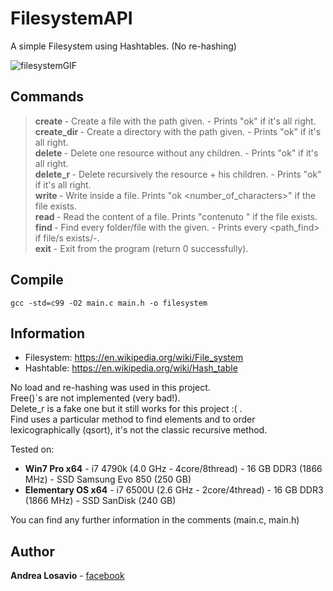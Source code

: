 # FilesystemAPI
A simple Filesystem using Hashtables. (No re-hashing)

![filesystemGIF](https://puu.sh/xD2P4/9342acb7e4.gif)

## Commands

> **create <path>** - Create a file with the path given. - Prints "ok" if it's all right.  
> **create_dir <path>** - Create a directory with the path given. - Prints "ok" if it's all right.  
> **delete <path>** - Delete one resource without any children. - Prints "ok" if it's all right.  
> **delete_r <path>** - Delete recursively the resource + his children. - Prints "ok" if it's all right.  
> **write <path>** <content> - Write inside a file. Prints "ok <number_of_characters>" if the file exists.  
> **read <path>** - Read the content of a file. Prints "contenuto <text>" if the file exists.  
> **find <name>** - Find every folder/file with the <name> given. - Prints every <path_find> if file/s exists/-.  
> **exit** - Exit from the program (return 0 successfully).  

## Compile

```
gcc -std=c99 -O2 main.c main.h -o filesystem  
```

## Information

* Filesystem: https://en.wikipedia.org/wiki/File_system  
* Hashtable: https://en.wikipedia.org/wiki/Hash_table  

No load and re-hashing was used in this project.  
Free()`s are not implemented (very bad!).  
Delete_r is a fake one but it still works for this project :( .  
Find uses a particular method to find elements and to order lexicographically (qsort), it's not the classic recursive method.  

Tested on:
 - **Win7 Pro x64** - i7 4790k (4.0 GHz - 4core/8thread) - 16 GB DDR3 (1866 MHz) - SSD Samsung Evo 850 (250 GB)  
 - **Elementary OS x64** - i7 6500U (2.6 GHz - 2core/4thread) - 16 GB DDR3 (1866 MHz) - SSD SanDisk (240 GB)  

You can find any further information in the comments (main.c, main.h)

## Author

**Andrea Losavio** - [facebook](https://www.facebook.com/andrea.losavio.7/)  
